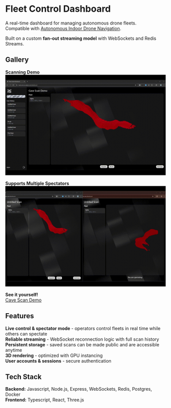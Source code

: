# Fleet Control Dashboard

A real-time dashboard for managing autonomous drone fleets.  
Compatible with [Autonomous Indoor Drone Navigation](https://github.com/coskyler/Autonomous-Indoor-Drone-Navigation).

Built on a custom **fan-out streaming model** with WebSockets and Redis Streams.

## Gallery
**Scanning Demo**  
![Scanning Demo](media/FCDDemo.gif)  

**Supports Multiple Spectators**  
![Spectating Demo](media/FCDSpectateDemo.gif)  

**See it yourself!**  
[Cave Scan Demo](https://fleetcontrol.coskyler.com/scans/8)

## Features
**Live control & spectator mode** - operators control fleets in real time while others can spectate<br>
**Reliable streaming** - WebSocket reconnection logic with full scan history<br>
**Persistent storage** - saved scans can be made public and are accessible anytime<br>
**3D rendering** - optimized with GPU instancing<br>
**User accounts & sessions** - secure authentication

## Tech Stack
**Backend:** Javascript, Node.js, Express, WebSockets, Redis, Postgres, Docker<br>
**Frontend:** Typescript, React, Three.js
